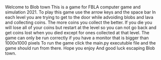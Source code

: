 Welcome to Blob town
This is a game for FBLA computer game and simulation 2021.
To play this game use the arrow keys and the space bar
In each level you are trying to get to the door while advoiding blobs and lava and collecting coins.
The more coins you collect the better.
If you die you will lose all of your coins but restart at the level so you can not go back and get coins lost when you died except for ones collected at that level.
The game can only be run correctly if you have a monitor that is bigger than 1000x1000 pixels
To run the game click the main.py executuble file and the game should run from there.
Hope you enjoy
And good luck escaping Blob town.
